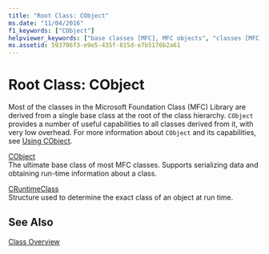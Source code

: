 ```yaml
---
title: "Root Class: CObject"
ms.date: "11/04/2016"
f1_keywords: ["CObject"]
helpviewer_keywords: ["base classes [MFC], MFC objects", "classes [MFC], MFC base class [MFC]", "root class [MFC]", "MFC, base class"]
ms.assetid: 593706f3-e9e5-435f-815d-e7b5176b2a61
---
```

# Root Class: CObject

Most of the classes in the Microsoft Foundation Class (MFC) Library are derived from a single base class at the root of the class hierarchy. `CObject` provides a number of useful capabilities to all classes derived from it, with very low overhead. For more information about `CObject` and its capabilities, see [Using CObject](../mfc/using-cobject.md).

[CObject](../mfc/reference/cobject-class.md)<br/>
The ultimate base class of most MFC classes. Supports serializing data and obtaining run-time information about a class.

[CRuntimeClass](../mfc/reference/cruntimeclass-structure.md)<br/>
Structure used to determine the exact class of an object at run time.

## See Also

[Class Overview](../mfc/class-library-overview.md)

